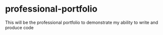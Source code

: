 # professional-portfolio
This will be the professional portfolio to demonstrate my ability to write and produce code
